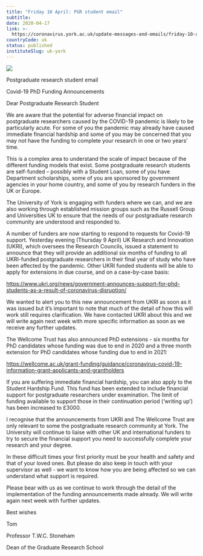 ```yaml
---
title: "Friday 10 April: PGR student email"
subtitle: 
date: 2020-04-17
link: >-
  https://coronavirus.york.ac.uk/update-messages-and-emails/friday-10-april-pgr-student-email
countryCode: uk
status: published
instituteSlug: uk-york
---
```

![](https://lh6.googleusercontent.com/Hrxmd4ZZpFLh57XbtoIujAgMxbEjEeRRbsyE6RyuxE9R5u8IVn9K4ZPvCnqszUnKzrkDICNtTMJuM-1CzwzLKyqrYkhE7PTe)

Postgraduate research student email

Covid-19 PhD Funding Announcements

Dear Postgraduate Research Student

We are aware that the potential for adverse financial impact on postgraduate researchers caused by the COVID-19 pandemic is likely to be particularly acute. For some of you the pandemic may already have caused immediate financial hardship and some of you may be concerned that you may not have the funding to complete your research in one or two years’ time.

This is a complex area to understand the scale of impact because of the different funding models that exist. Some postgraduate research students are self-funded – possibly with a Student Loan, some of you have Department scholarships, some of you are sponsored by government agencies in your home country, and some of you by research funders in the UK or Europe.

The University of York is engaging with funders where we can, and we are also working through established mission groups such as the Russell Group and Universities UK to ensure that the needs of our postgraduate research community are understood and responded to.

A number of funders are now starting to respond to requests for Covid-19 support. Yesterday evening (Thursday 9 April) UK Research and Innovation (UKRI), which oversees the Research Councils, issued a statement to announce that they will provide an additional six months of funding to all UKRI-funded postgraduate researchers in their final year of study who have been affected by the pandemic. Other UKRI funded students will be able to apply for extensions in due course, and on a case-by-case basis:

https://www.ukri.org/news/government-announces-support-for-phd-students-as-a-result-of-coronavirus-disruption/

We wanted to alert you to this new announcement from UKRI as soon as it was issued but it’s important to note that much of the detail of how this will work still requires clarification. We have contacted UKRI about this and we will write again next week with more specific information as soon as we receive any further updates.

The Wellcome Trust has also announced PhD extensions - six months for PhD candidates whose funding was due to end in 2020 and a three month extension for PhD candidates whose funding due to end in 2021:

https://wellcome.ac.uk/grant-funding/guidance/coronavirus-covid-19-information-grant-applicants-and-grantholders

If you are suffering immediate financial hardship, you can also apply to the Student Hardship Fund. This fund has been extended to include financial support for postgraduate researchers under examination. The limit of funding available to support those in their continuation period (‘writing up’) has been increased to £3000.

I recognise that the announcements from UKRI and The Wellcome Trust are only relevant to some the postgraduate research community at York. The University will continue to liaise with other UK and international funders to try to secure the financial support you need to successfully complete your research and your degree.

In these difficult times your first priority must be your health and safety and that of your loved ones. But please do also keep in touch with your supervisor as well - we want to know how you are being affected so we can understand what support is required.

Please bear with us as we continue to work through the detail of the implementation of the funding announcements made already. We will write again next week with further updates.

Best wishes

Tom

Professor T.W.C. Stoneham

Dean of the Graduate Research School